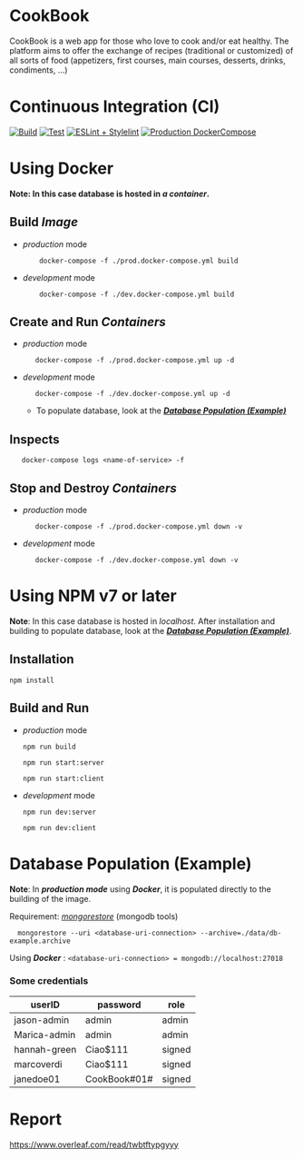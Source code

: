 # CookBook

CookBook is a web app for those who love to cook and/or eat healthy.
The platform aims to offer the exchange of recipes (traditional or customized) of all sorts of food (appetizers, first courses, main courses, desserts, drinks, condiments, ...)

# Continuous Integration (CI)

[![Build](https://github.com/maricapasquali/asw-cookbook/actions/workflows/build.yml/badge.svg)](https://github.com/maricapasquali/asw-cookbook/actions/workflows/build.yml)
[![Test](https://github.com/maricapasquali/asw-cookbook/actions/workflows/test.yml/badge.svg)](https://github.com/maricapasquali/asw-cookbook/actions/workflows/test.yml)
[![ESLint + Stylelint](https://github.com/maricapasquali/asw-cookbook/actions/workflows/linter.yml/badge.svg)](https://github.com/maricapasquali/asw-cookbook/actions/workflows/linter.yml)
[![Production DockerCompose](https://github.com/maricapasquali/asw-cookbook/actions/workflows/production-compose.yml/badge.svg)](https://github.com/maricapasquali/asw-cookbook/actions/workflows/production-compose.yml)

# Using Docker

**Note: In this case database is hosted in _a container_.**

## Build _Image_

- _production_ mode
  ```
      docker-compose -f ./prod.docker-compose.yml build
  ```
- _development_ mode
  ```
      docker-compose -f ./dev.docker-compose.yml build
  ```

## Create and Run _Containers_

- _production_ mode

  ```
     docker-compose -f ./prod.docker-compose.yml up -d
  ```

- _development_ mode
  ```
     docker-compose -f ./dev.docker-compose.yml up -d
  ```
  - To populate database, look at the [_**Database Population (Example)**_](#database-population-example)

## Inspects

```
   docker-compose logs <name-of-service> -f
```

## Stop and Destroy _Containers_

- _production_ mode

  ```
     docker-compose -f ./prod.docker-compose.yml down -v
  ```

- _development_ mode
  ```
     docker-compose -f ./dev.docker-compose.yml down -v
  ```

# Using NPM v7 or later

**Note**: In this case database is hosted in _localhost_. After installation and building to populate database, look at the [_**Database Population (Example)**_](#database-population-example).

## Installation

```
npm install
```

## Build and Run

- _production_ mode

  ```
  npm run build
  ```

  ```
  npm run start:server
  ```

  ```
  npm run start:client
  ```

- _development_ mode
  ```
  npm run dev:server
  ```
  ```
  npm run dev:client
  ```

# Database Population (Example)

**Note**: In _**production mode**_ using _**Docker**_, it is populated directly to the building of the image.

Requirement: [_mongorestore_](https://www.mongodb.com/try/download/database-tools) (mongodb tools)

```
  mongorestore --uri <database-uri-connection> --archive=./data/db-example.archive
```

Using _**Docker**_ : `<database-uri-connection> = mongodb://localhost:27018`

### Some credentials

| userID       | password | role   |
|--------------|----------|--------|
| jason-admin  | admin    | admin  |
| Marica-admin | admin    | admin  |
| hannah-green | Ciao$111 | signed |
| marcoverdi   | Ciao$111 | signed |
| janedoe01    | CookBook#01# | signed |


# Report

https://www.overleaf.com/read/twbtftypgyyy
